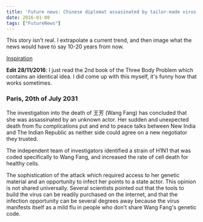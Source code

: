 ```yaml
---
title: 'Future news: Chinese diplomat assasinated by tailor-made virus'
date: 2016-01-08
tags: ["FutureNews"]
---
```


<p class="aside">This story isn't real. I extrapolate a current trend, and then image what the news would have to say 10-20 years from now.</p>

<!--more-->

[Inspiration](http://newatlas.com/home-crispr-gene-editing-kit/40362/)

**Edit 28/11/2016**: I just read the 2nd book of the Three Body Problem which contains an identical idea. I did come up with this myself, it's funny how that works sometimes.

### Paris, 20th of July 2031

The investigation into the death of 王芳 (Wang Fang) has concluded that she was assassinated by an unknown actor. Her sudden and unexpected death from flu complications put and end to peace talks between New India and The Indian Republic as neither side could agree on a new negotiator they trusted.

The independent team of investigators identified a strain of H1N1 that was coded specifically to Wang Fang, and increased the rate of cell death for healthy cells.

The sophistication of the attack which required access to her genetic material and an opportunity to infect her points to a state actor. This opinion is not shared universally. Several scientists pointed out that the tools to build the virus can be readily purchased on the internet, and that the infection opportunity can be several degrees away because the virus manifests itself as a mild flu in people who don't share Wang Fang's genetic code.
